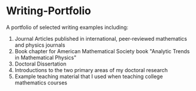 # Writing-Portfolio

A portfolio of selected writing examples including:

  1) Journal Articles published in international, peer-reviewed mathematics and physics journals
  2) Book chapter for American Mathematical Society book "Analytic Trends in Mathematical Physics"
  3) Doctoral Dissertation
  4) Introductions to the two primary areas of my doctoral research
  5) Example teaching material that I used when teaching college mathematics courses
